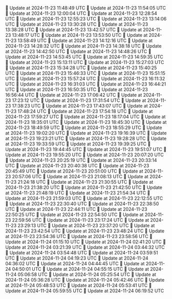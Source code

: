 🔄 Update at 2024-11-23 11:48:49 UTC
🔄 Update at 2024-11-23 11:54:05 UTC
🔄 Update at 2024-11-23 12:00:04 UTC
🔄 Update at 2024-11-23 12:28:54 UTC
🔄 Update at 2024-11-23 12:55:23 UTC
🔄 Update at 2024-11-23 13:14:06 UTC
🔄 Update at 2024-11-23 13:30:28 UTC
🔄 Update at 2024-11-23 13:38:28 UTC
🔄 Update at 2024-11-23 13:42:57 UTC
🔄 Update at 2024-11-23 13:48:17 UTC
🔄 Update at 2024-11-23 13:53:50 UTC
🔄 Update at 2024-11-23 13:58:49 UTC
🔄 Update at 2024-11-23 14:12:16 UTC
🔄 Update at 2024-11-23 14:28:32 UTC
🔄 Update at 2024-11-23 14:38:18 UTC
🔄 Update at 2024-11-23 14:42:50 UTC
🔄 Update at 2024-11-23 14:48:26 UTC
🔄 Update at 2024-11-23 14:53:45 UTC
🔄 Update at 2024-11-23 14:59:35 UTC
🔄 Update at 2024-11-23 15:13:11 UTC
🔄 Update at 2024-11-23 15:27:03 UTC
🔄 Update at 2024-11-23 15:34:28 UTC
🔄 Update at 2024-11-23 15:40:25 UTC
🔄 Update at 2024-11-23 15:46:33 UTC
🔄 Update at 2024-11-23 15:51:15 UTC
🔄 Update at 2024-11-23 15:57:24 UTC
🔄 Update at 2024-11-23 16:11:32 UTC
🔄 Update at 2024-11-23 16:31:03 UTC
🔄 Update at 2024-11-23 16:44:21 UTC
🔄 Update at 2024-11-23 16:50:35 UTC
🔄 Update at 2024-11-23 16:56:44 UTC
🔄 Update at 2024-11-23 17:06:42 UTC
🔄 Update at 2024-11-23 17:23:12 UTC
🔄 Update at 2024-11-23 17:31:54 UTC
🔄 Update at 2024-11-23 17:38:23 UTC
🔄 Update at 2024-11-23 17:43:07 UTC
🔄 Update at 2024-11-23 17:48:24 UTC
🔄 Update at 2024-11-23 17:54:18 UTC
🔄 Update at 2024-11-23 17:59:27 UTC
🔄 Update at 2024-11-23 18:17:04 UTC
🔄 Update at 2024-11-23 18:35:01 UTC
🔄 Update at 2024-11-23 18:45:30 UTC
🔄 Update at 2024-11-23 18:49:59 UTC
🔄 Update at 2024-11-23 18:55:29 UTC
🔄 Update at 2024-11-23 19:02:20 UTC
🔄 Update at 2024-11-23 19:16:39 UTC
🔄 Update at 2024-11-23 19:23:21 UTC
🔄 Update at 2024-11-23 19:28:28 UTC
🔄 Update at 2024-11-23 19:33:59 UTC
🔄 Update at 2024-11-23 19:39:25 UTC
🔄 Update at 2024-11-23 19:44:45 UTC
🔄 Update at 2024-11-23 19:51:07 UTC
🔄 Update at 2024-11-23 19:55:20 UTC
🔄 Update at 2024-11-23 20:07:20 UTC
🔄 Update at 2024-11-23 20:25:19 UTC
🔄 Update at 2024-11-23 20:33:14 UTC
🔄 Update at 2024-11-23 20:40:38 UTC
🔄 Update at 2024-11-23 20:45:49 UTC
🔄 Update at 2024-11-23 20:51:00 UTC
🔄 Update at 2024-11-23 20:57:06 UTC
🔄 Update at 2024-11-23 21:08:13 UTC
🔄 Update at 2024-11-23 21:24:18 UTC
🔄 Update at 2024-11-23 21:30:55 UTC
🔄 Update at 2024-11-23 21:38:20 UTC
🔄 Update at 2024-11-23 21:42:50 UTC
🔄 Update at 2024-11-23 21:48:19 UTC
🔄 Update at 2024-11-23 21:54:34 UTC
🔄 Update at 2024-11-23 21:59:03 UTC
🔄 Update at 2024-11-23 22:12:55 UTC
🔄 Update at 2024-11-23 22:30:40 UTC
🔄 Update at 2024-11-23 22:38:50 UTC
🔄 Update at 2024-11-23 22:44:11 UTC
🔄 Update at 2024-11-23 22:50:25 UTC
🔄 Update at 2024-11-23 22:54:50 UTC
🔄 Update at 2024-11-23 22:59:56 UTC
🔄 Update at 2024-11-23 23:17:24 UTC
🔄 Update at 2024-11-23 23:29:13 UTC
🔄 Update at 2024-11-23 23:37:20 UTC
🔄 Update at 2024-11-23 23:42:54 UTC
🔄 Update at 2024-11-23 23:48:24 UTC
🔄 Update at 2024-11-23 23:54:36 UTC
🔄 Update at 2024-11-23 23:58:56 UTC
🔄 Update at 2024-11-24 01:15:10 UTC
🔄 Update at 2024-11-24 02:41:20 UTC
🔄 Update at 2024-11-24 03:21:39 UTC
🔄 Update at 2024-11-24 03:44:32 UTC
🔄 Update at 2024-11-24 03:54:48 UTC
🔄 Update at 2024-11-24 03:59:51 UTC
🔄 Update at 2024-11-24 04:19:23 UTC
🔄 Update at 2024-11-24 04:36:02 UTC
🔄 Update at 2024-11-24 04:44:45 UTC
🔄 Update at 2024-11-24 04:50:01 UTC
🔄 Update at 2024-11-24 04:55:15 UTC
🔄 Update at 2024-11-24 05:06:58 UTC
🔄 Update at 2024-11-24 05:25:54 UTC
🔄 Update at 2024-11-24 05:36:28 UTC
🔄 Update at 2024-11-24 05:42:46 UTC
🔄 Update at 2024-11-24 05:48:53 UTC
🔄 Update at 2024-11-24 05:53:41 UTC
🔄 Update at 2024-11-24 05:59:55 UTC
🔄 Update at 2024-11-24 06:19:52 UTC
